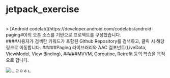 # jetpack_exercise
<br/>
> [Android codelab](https://developer.android.com/codelabs/android-paging#0)의 오픈 소스를 기반으로 프로젝트를 구성했습니다.     
<br/>
####사용자가 검색한 키워드가 포함된 Github Repository를 검색하고, 클릭 시 해당 링크로 이동합니다.    
#####Paging 라이브러리와 AAC 컴포넌트(LiveData, ViewModel, View Binding),    
#####MVVM, Coroutine, Retrofit 등의 학습을 목적으로 합니다.   
<br/>

![ㄴㄹㅇㅎㄴ](https://user-images.githubusercontent.com/50983832/112764875-6a919100-9045-11eb-8bb9-44e18694607a.jpeg)





